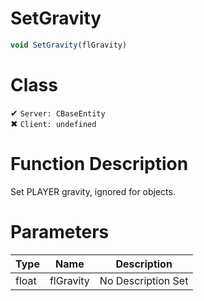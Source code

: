# SetGravity
```js
void SetGravity(flGravity)
```
# Class
✔ `Server: CBaseEntity`  
✖ `Client: undefined`  

# Function Description
Set PLAYER gravity, ignored for objects.
# Parameters
Type|Name|Description
--|--|--
float|flGravity|No Description Set
